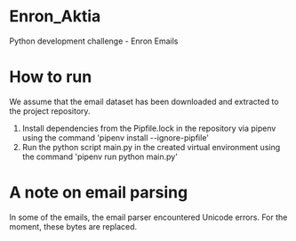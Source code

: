 # Enron_Aktia
Python development challenge - Enron Emails

# How to run
We assume that the email dataset has been downloaded and extracted to the project repository.

1. Install dependencies from the Pipfile.lock in the repository via pipenv using the command 'pipenv install --ignore-pipfile'
2. Run the python script main.py in the created virtual environment using the command 'pipenv run python main.py'

# A note on email parsing
In some of the emails, the email parser encountered Unicode errors. For the moment, these bytes are replaced.
